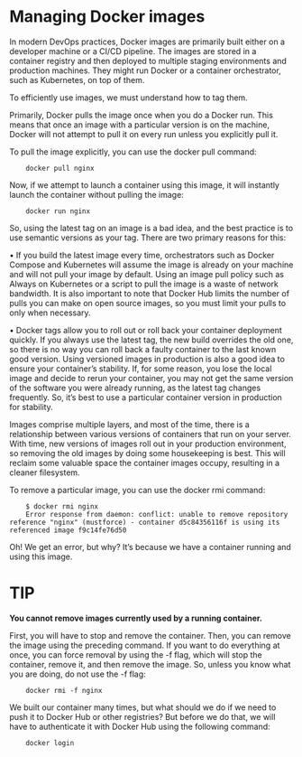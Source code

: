 # Managing Docker images

In modern DevOps practices, Docker images are primarily built either on a developer machine or a CI/CD pipeline. The images are stored in a container registry and then deployed to multiple staging environments and production machines. They might run Docker or a container orchestrator, such as Kubernetes, on top of them.

To efficiently use images, we must understand how to tag them.

Primarily, Docker pulls the image once when you do a Docker run. This means that once an image with a particular version is on the machine, Docker will not attempt to pull it on every run unless you explicitly pull it.

To pull the image explicitly, you can use the docker pull command:

```shell
    docker pull nginx
```

Now, if we attempt to launch a container using this image, it will instantly launch the container without pulling the image:

```shell
    docker run nginx
```

So, using the latest tag on an image is a bad idea, and the best practice is to use semantic versions as your tag. There are two primary reasons for this:

• If you build the latest image every time, orchestrators such as Docker Compose and Kubernetes will assume the image is already on your machine and will not pull your image by default. Using an image pull policy such as Always on Kubernetes or a script to pull the image is a waste of network bandwidth. It is also important to note that Docker Hub limits the number of pulls you can make on open source images, so you must limit your pulls to only when necessary.

• Docker tags allow you to roll out or roll back your container deployment quickly. If you always use the latest tag, the new build overrides the old one, so there is no way you can roll back a faulty container to the last known good version. Using versioned images in production is also a good idea to ensure your container’s stability. If, for some reason, you lose the local image and decide to rerun your container, you may not get the same version of the software you were already running, as the latest tag changes frequently. So, it’s best to use a particular container version in production for stability.

Images comprise multiple layers, and most of the time, there is a relationship between various versions of containers that run on your server. With time, new versions of images roll out in your production environment, so removing the old images by doing some housekeeping is best. This will reclaim some valuable space the container images occupy, resulting in a cleaner filesystem.

To remove a particular image, you can use the docker rmi command:

```shell
    $ docker rmi nginx
    Error response from daemon: conflict: unable to remove repository reference "nginx" (mustforce) - container d5c84356116f is using its referenced image f9c14fe76d50
```
Oh! We get an error, but why? It’s because we have a container running and using this image.

# TIP
**You cannot remove images currently used by a running container.**

First, you will have to stop and remove the container. Then, you can remove the image using the preceding command. If you want to do everything at once, you can force removal by using the -f flag, which will stop the container, remove it, and then remove the image. So, unless you know what you are doing, do not use the -f flag:

```shell
    docker rmi -f nginx
```

We built our container many times, but what should we do if we need to push it to Docker Hub or other registries? But before we do that, we will have to authenticate it with Docker Hub using the following command:

```shell
    docker login
```